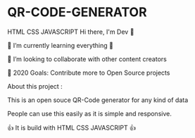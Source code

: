 # QR-CODE-GENERATOR
HTML CSS JAVASCRIPT
Hi there, I'm Dev 👋



🌱 I’m currently learning everything 🤣

👯 I’m looking to collaborate with other content creators

🥅 2020 Goals: Contribute more to Open Source projects


About this project :

This is an open souce QR-Code generator for any kind of data 

People can use this easily as it is simple and responsive.

👍 It is build with HTML CSS JAVASCRIPT 👍


